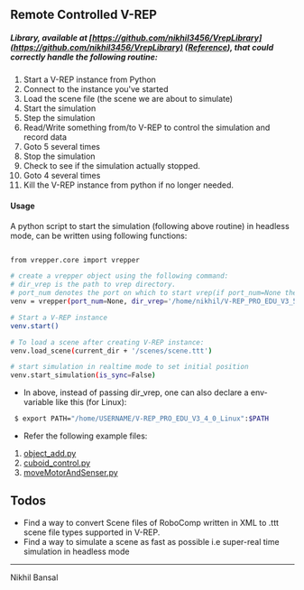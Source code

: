 ## Remote Controlled V-REP

##### Library, available at [https://github.com/nikhil3456/VrepLibrary](https://github.com/nikhil3456/VrepLibrary) ([Reference](https://github.com/ctmakro/vrepper)), that could correctly handle the following routine:

1. Start a V-REP instance from Python
2. Connect to the instance you've started
3. Load the scene file (the scene we are about to simulate)
4. Start the simulation
5. Step the simulation
6. Read/Write something from/to V-REP to control the simulation and record data
7. Goto 5 several times
8. Stop the simulation
9. Check to see if the simulation actually stopped.
10. Goto 4 several times
11. Kill the V-REP instance from python if no longer needed.


#### Usage

A python script to start the simulation (following above routine) in headless mode, can be written using following functions:
```sh

from vrepper.core import vrepper

# create a vrepper object using the following command:
# dir_vrep is the path to vrep directory.
# port_num denotes the port on which to start vrep(if port_num=None then a random port will be assigned)
venv = vrepper(port_num=None, dir_vrep='/home/nikhil/V-REP_PRO_EDU_V3_5_0_Linux/', headless=True)

# Start a V-REP instance
venv.start()

# To load a scene after creating V-REP instance:
venv.load_scene(current_dir + '/scenes/scene.ttt')

# start simulation in realtime mode to set initial position
venv.start_simulation(is_sync=False)

```
- In above, instead of passing dir_vrep, one can also declare a env-variable like this (for Linux):
```bash
 $ export PATH="/home/USERNAME/V-REP_PRO_EDU_V3_4_0_Linux":$PATH
```
- Refer the following example files:
1. [object_add.py](https://github.com/nikhil3456/VrepLibrary/blob/master/object_add.py)
2. [cuboid_control.py](https://github.com/nikhil3456/VrepLibrary/blob/master/cuboid_control.py)
3. [moveMotorAndSenser.py](https://github.com/nikhil3456/VrepLibrary/blob/master/moveMotorAndSenser.py)

## Todos

 - Find a way to convert Scene files of RoboComp written in XML to .ttt scene file types supported in V-REP.
 - Find a way to simulate a scene as fast as possible i.e super-real time simulation in headless mode


***
Nikhil Bansal
